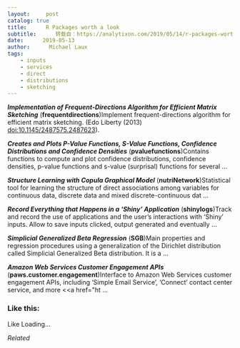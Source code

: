 ```yaml
---
layout:     post
catalog: true
title:      R Packages worth a look
subtitle:      转载自：https://analytixon.com/2019/05/14/r-packages-worth-a-look-1515/
date:      2019-05-13
author:      Michael Laux
tags:
    - inputs
    - services
    - direct
    - distributions
    - sketching
---
```


***Implementation of Frequent-Directions Algorithm for Efficient Matrix Sketching*** (**frequentdirections**)Implement frequent-directions algorithm for efficient matrix sketching. (Edo Liberty (2013) <doi:10.1145/2487575.2487623>).

***Creates and Plots P-Value Functions, S-Value Functions, Confidence Distributions and Confidence Densities*** (**pvaluefunctions**)Contains functions to compute and plot confidence distributions, confidence densities, p-value functions and s-value (surprisal) functions for several …

***Structure Learning with Copula Graphical Model*** (**nutriNetwork**)Statistical tool for learning the structure of direct associations among variables for continuous data, discrete data and mixed discrete-continuous dat …

***Record Everything that Happens in a ‘Shiny’ Application*** (**shinylogs**)Track and record the use of applications and the user’s interactions with ‘Shiny’ inputs. Allow to save inputs clicked, output generated and eventually …

***Simplicial Generalized Beta Regression*** (**SGB**)Main properties and regression procedures using a generalization of the Dirichlet distribution called Simplicial Generalized Beta distribution. It is a …

***Amazon Web Services Customer Engagement APIs*** (**paws.customer.engagement**)Interface to Amazon Web Services customer engagement APIs, including ‘Simple Email Service’, ‘Connect’ contact center service, and more <<a href="ht …





### Like this:

Like Loading...


*Related*

